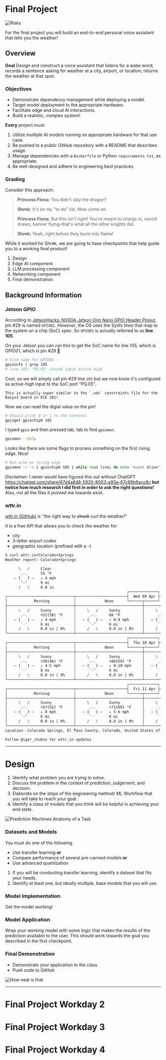 # Final Project

![Risks](https://pbs.twimg.com/media/EbJXUC4X0AEXhlD?format=jpg)

For the final project you will build an end-to-end personal voice assistant that tells you the weather!

## Overview

**Goal** Design and construct a voice assistant that listens for a wake word; records a sentence asking for weather at a city, airport, or location; returns the weather at that spot.

### Objectives

- Demonstrate dependency management while deploying a model.
- Target model deployment to the appropriate hardware.
- Facilitate edge and cloud AI interactions.
- Build a realistic, complex system!

**Every** project must:

1. Utilize multiple AI models running on appropriate hardware for that use case.
2. Be pushed to a public GitHub repository with a README that describes usage.
3. Manage dependencies with a `Dockerfile` or Python `requirements.txt`, as appropriate.
4. Be well-designed and adhere to engineering best practices.

### Grading

Consider this approach:

> **Princess Fiona:** You didn't slay the dragon?
>
> **Shrek:** It's on my "to do" list. Now come on.
>
> **Princess Fiona:** But this isn't right! You're meant to charge in, sword drawn, banner flying-that's what all the other knights did.
>
> **Shrek:** Yeah, right before they burst into flame!

While it worked for Shrek, we are going to have checkpoints
that help guide you to a working final product!

1. Design
2. Edge AI component
3. LLM processing component
4. Networking component
5. Final demonstration

## Background Information

### Jetson GPIO

According to [JetsonHacks: NVIDIA Jetson Orin Nano GPIO Header Pinout](https://jetsonhacks.com/nvidia-jetson-orin-nano-gpio-header-pinout/),
pin #29 is named `GPIO01`.
*However*, the OS uses the Sysfs lines that map to the system on a chip (SoC) spec.
So `GPIO01` is actually referred to as **line 105**.

On your Jetson you can run this to get the SoC name for line 105, which is GPIO01, which is pin #29 🤪

```bash
# Find name for GPIO01
gpioinfo | grep 105
# line 105: "PQ.05" unused input active-high
```

Cool, so we will simply call pin #29 line `105` but we now know it's configured as active-high input to the SoC port "PQ.05".

```{note}
This is actually super similar to the `.xdc` constraints file for the Basys3 board in ECE 281!
```

Now we can read the digial value on the pin!

```bash
# Should print 0 or 1 to the terminal
gpioget gpiochip0 105
```

I typed `gpio` and then pressed tab, tab to find `gpiomon`.

```bash
gpiomon --help
```

Looks like there are some flags to process something on the first rising edge. Nice!

```bash
# Run echo on rising edge
gpiomon -r -n 1 gpiochip0 105 | while read line; do echo "event $line"; done
```

*Disclaimer:* I never would have figured this out without ChatGPT https://chatgpt.com/share/67d4a6d8-5920-8003-a93a-67c68b6acc8c
**but notice how much research I did first in order to ask the right questions!** Also, not all the files it pointed me towards exist.

### wttr.in

[wttr.in (GitHub)](https://github.com/chubin/wttr.in) is "the right way to ~~check~~ curl the weather!"

It is a free API that allows you to check the weather for:

- city
- 3-letter airport codes
- geographic location (prefixed with a `~`)

```bash
$ curl wttr.in/Colorado+Springs
Weather report: Colorado+Springs

      \   /     Clear
       .-.      55 °F
    ― (   ) ―   ↘ 4 mph
       `-’      9 mi
      /   \     0.0 in
                                                       ┌─────────────┐
┌──────────────────────────────┬───────────────────────┤  Wed 09 Apr ├───────────────────────┬──────────────────────────────┐
│            Morning           │             Noon      └──────┬──────┘     Evening           │             Night            │
├──────────────────────────────┼──────────────────────────────┼──────────────────────────────┼──────────────────────────────┤
│     \   /     Sunny          │     \   /     Sunny          │     \   /     Sunny          │     \   /     Clear          │
│      .-.      +51(50) °F     │      .-.      66 °F          │      .-.      66 °F          │      .-.      +51(48) °F     │
│   ― (   ) ―   ↗ 4 mph        │   ― (   ) ―   ↑ 8-9 mph      │   ― (   ) ―   ↘ 6-7 mph      │   ― (   ) ―   → 4-9 mph      │
│      `-’      6 mi           │      `-’      6 mi           │      `-’      6 mi           │      `-’      6 mi           │
│     /   \     0.0 in | 0%    │     /   \     0.0 in | 0%    │     /   \     0.0 in | 0%    │     /   \     0.0 in | 0%    │
└──────────────────────────────┴──────────────────────────────┴──────────────────────────────┴──────────────────────────────┘
                                                       ┌─────────────┐
┌──────────────────────────────┬───────────────────────┤  Thu 10 Apr ├───────────────────────┬──────────────────────────────┐
│            Morning           │             Noon      └──────┬──────┘     Evening           │             Night            │
├──────────────────────────────┼──────────────────────────────┼──────────────────────────────┼──────────────────────────────┤
│     \   /     Sunny          │     \   /     Sunny          │     \   /     Sunny          │               Overcast       │
│      .-.      +50(46) °F     │      .-.      +60(59) °F     │      .-.      57 °F          │      .--.     +48(44) °F     │
│   ― (   ) ―   ↓ 4-5 mph      │   ― (   ) ―   ↖ 9-10 mph     │   ― (   ) ―   ↖ 8-9 mph      │   .-(    ).   ↑ 7-14 mph     │
│      `-’      6 mi           │      `-’      6 mi           │      `-’      6 mi           │  (___.__)__)  6 mi           │
│     /   \     0.0 in | 0%    │     /   \     0.0 in | 0%    │     /   \     0.0 in | 0%    │               0.0 in | 0%    │
└──────────────────────────────┴──────────────────────────────┴──────────────────────────────┴──────────────────────────────┘
                                                       ┌─────────────┐
┌──────────────────────────────┬───────────────────────┤  Fri 11 Apr ├───────────────────────┬──────────────────────────────┐
│            Morning           │             Noon      └──────┬──────┘     Evening           │             Night            │
├──────────────────────────────┼──────────────────────────────┼──────────────────────────────┼──────────────────────────────┤
│     \   /     Sunny          │     \   /     Sunny          │     \   /     Sunny          │     \   /     Clear          │
│      .-.      +57(55) °F     │      .-.      +71(69) °F     │      .-.      66 °F          │      .-.      +55(53) °F     │
│   ― (   ) ―   ↖ 0 mph        │   ― (   ) ―   ↖ 5-6 mph      │   ― (   ) ―   ↖ 11-13 mph    │   ― (   ) ―   ↑ 6-13 mph     │
│      `-’      6 mi           │      `-’      6 mi           │      `-’      6 mi           │      `-’      6 mi           │
│     /   \     0.0 in | 0%    │     /   \     0.0 in | 0%    │     /   \     0.0 in | 0%    │     /   \     0.0 in | 0%    │
└──────────────────────────────┴──────────────────────────────┴──────────────────────────────┴──────────────────────────────┘
Location: Colorado Springs, El Paso County, Colorado, United States of America [38.8339578,-104.8253485]

Follow @igor_chubin for wttr.in updates
```

---

# Design

1. Identify what problem you are trying to solve.
2. Discuss the problem in the context of prediction, judgement, and decision.
3. Elaborate on the steps of the engineering method/ ML Workflow that you will take to reach your goal.
4. Identify a class of models that you think will be helpful in achieving your end state.

![Prediction Machines Anatomy of a Task](../img/anatomy-of-task.png)

### Datasets and Models

You must do one of the following

- Use transfer learning **or**
- Compare performance of several pre-canned models **or**
- Use advanced quantization

1. If you will be conducting transfer learning, identify a dataset that fits your needs.
2. Identify at least one, but ideally multiple, base models that you will use.

### Model Implementation

Get the model working!

### Model Application

Wrap your working model with some logic that makes the results of the prediction available to the user.
This should work towards the goal you described in the first checkpoint.

### Final Demonstration

- Demonstrate your application to the class
- Push code to GitHub

![How neat is that](https://i.giphy.com/CWKcLd53mbw0o.webp)

---

# Final Project Workday 2

# Final Project Workday 3

# Final Project Workday 4
